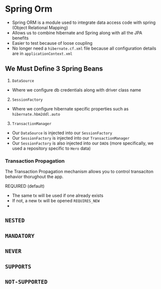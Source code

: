 # Spring Orm
- Spring ORM is a module used to integrate data access code with spring (Object Relational Mapping)
- Allows us to combine hibernate and Spring along with all the JPA benefits
- Easier to test because of loose coupling
- No longer need a `hibernate.cf.xml` file because all configuration details are in `applicationContext.xml`

## We Must Define 3 Spring Beans
1. `DataSource`
  - Where we configure db credentials along with driver class name
2. `SessionFactory`
  - Where we configure hibernate specific properties such as `hibernate.hbm2ddl.auto`
 3. `TransactionManager`
 
 - Our `DataSource` is injected into our `SessionFactory`
 - Our `SessionFactory` is injected into our `TransactionManager`
 - Our `SessionFactory` is also injected into our `DAO`s (more specifically, we used a repository specific to `Hero` data)
 
 ### Transaction Propagation 
 The Transaction Propagation mechanism allows you to control transaciton behavior thorughout the app.
 
 REQUIRED (default) 
 - The same tx will be used if one already exists
 - If not, a new tx will be opened
 `REQUIRES_NEW`
 - 
 `NESTED`
 -
 `MANDATORY`
 -
 `NEVER`
 -
 `SUPPORTS`
 -
 `NOT-SUPPORTED`
 -
 
 
 
